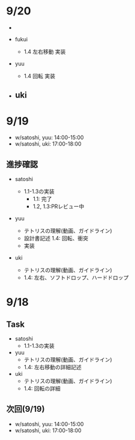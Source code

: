 # 9/20
- 

- fukui
  - 1.4 左右移動 実装
- yuu
  - 1.4 回転 実装
- uki
  - 

# 9/19
- w/satoshi, yuu: 14:00-15:00
- w/satoshi, uki: 17:00-18:00

## 進捗確認
- satoshi
  - 1.1-1.3の実装
    - 1.1: 完了
    - 1.2, 1.3:PRレビュー中
- yuu
  - テトリスの理解(動画、ガイドライン)
  - 設計書記述 1.4: 回転、衝突
  - 実装

- uki
  - テトリスの理解(動画、ガイドライン)
  - 1.4: 左右、ソフトドロップ、ハードドロップ

# 9/18
## Task
- satoshi
  - 1.1-1.3の実装
- yuu
  - テトリスの理解(動画、ガイドライン)
  - 1.4: 左右移動の詳細記述
- uki
  - テトリスの理解(動画、ガイドライン)
  - 1.4: 回転の詳細

## 次回(9/19)
  - w/satoshi, yuu: 14:00-15:00
  - w/satoshi, uki: 17:00-18:00
